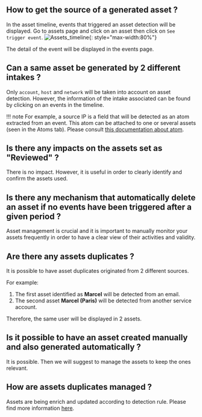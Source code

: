 ## How to get the source of a generated asset ?

In the asset timeline, events that triggered an asset detection will be displayed.
Go to assets page and click on an asset then click on `See trigger event`.
![Assets_timeline](assets/operation_center/FAQ/Assets_timeline.png){: style="max-width:80%"}

The detail of the event will be displayed in the events page.

## Can a same asset be generated by 2 different intakes ?

Only `account`, `host` and `network` will be taken into account on asset detection.
However, the information of the intake associated can be found by clicking on an events in the timeline.

!!! note
     For example, a source IP is a field that will be detected as an atom extracted from an event.
     This atom can be attached to one or several assets (seen in the Atoms tab).
     Please consult [this documentation about atom](https://docs.sekoia.io/xdr/features/collect/assets/#what-is-an-atom).

## Is there any impacts on the assets set as "Reviewed" ?

There is no impact. However, it is useful in order to clearly identify and confirm the assets used.

## Is there any mechanism that automatically delete an asset if no events have been triggered after a given period ?

Asset management is crucial and it is important to manually monitor your assets frequently in order to have a clear view of their activities and validity.

## Are there any assets duplicates ?

It is possible to have asset duplicates originated from 2 different sources.

For example: 
1. The first asset identified as **Marcel** will be detected from an email.
2. The second asset **Marcel (Paris)** will be detected from another service account.

Therefore, the same user will be displayed in 2 assets.

## Is it possible to have an asset created manually and also generated automatically ?

It is possible.
Then we will suggest to manage the assets to keep the ones relevant.

## How are assets duplicates managed ?

Assets are being enrich and updated according to detection rule.
Please find more information [here](https://docs.sekoia.io/xdr/features/collect/assets/#asset-discovery-rules).
